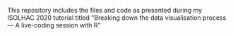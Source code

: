 This repository includes the files and code as presented during my ISOLHAC 2020 tutorial titled "Breaking down the data visualisation process — A live-coding session with R"
